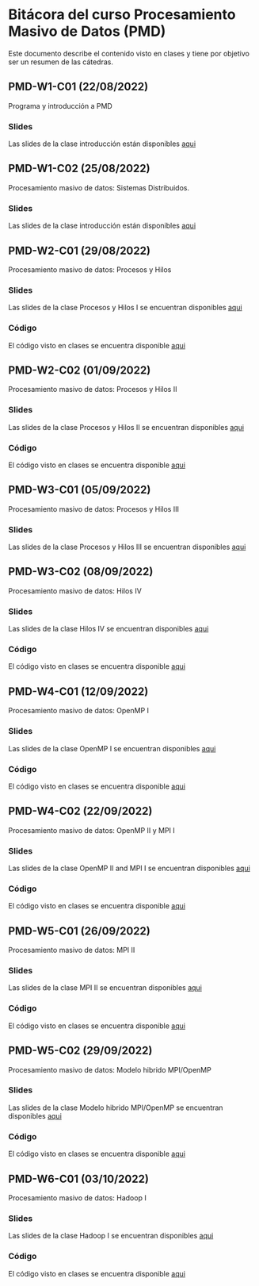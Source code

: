 
# Bitácora del curso Procesamiento Masivo de Datos (PMD)
Este documento describe el contenido visto en clases y tiene por objetivo ser un resumen de las cátedras.

## PMD-W1-C01 (22/08/2022)

Programa y introducción a PMD

### Slides

Las slides de la clase introducción están disponibles [aqui](https://github.com/adigenova/uohpmd/blob/main/catedra/PMD-W1-C01/PMD-W1-C01-Int.pdf)

## PMD-W1-C02 (25/08/2022)

Procesamiento masivo de datos: Sistemas Distribuidos.

### Slides

Las slides de la clase introducción están disponibles [aqui](https://github.com/adigenova/uohpmd/blob/main/catedra/PMD-W1-C02/PMD-W1-C02-basic_concepts.pdf)

## PMD-W2-C01 (29/08/2022)

Procesamiento masivo de datos: Procesos y Hilos

### Slides

Las slides de la clase Procesos y Hilos I se encuentran disponibles [aqui](https://github.com/adigenova/uohpmd/blob/main/catedra/PMD-W2-C01/PMD-W2-C01-threadsI.pdf)

### Código

El código visto en clases se encuentra disponible [aqui](https://github.com/adigenova/uohpmd/blob/main/code/Rust_C_basics.ipynb)

## PMD-W2-C02 (01/09/2022)

Procesamiento masivo de datos: Procesos y Hilos II

### Slides

Las slides de la clase Procesos y Hilos II se encuentran disponibles [aqui](https://github.com/adigenova/uohpmd/blob/main/catedra/PMD-W2-C02/PMD-W2-C02-threadsII.pdf)

### Código

El código visto en clases se encuentra disponible [aqui](https://github.com/adigenova/uohpmd/blob/main/code/Threads_C.ipynb)


## PMD-W3-C01 (05/09/2022)

Procesamiento masivo de datos: Procesos y Hilos III

### Slides

Las slides de la clase Procesos y Hilos III se encuentran disponibles [aqui](https://github.com/adigenova/uohpmd/blob/main/catedra/PMD-W3-C01/PMD-W3-C01-threadsIII.pdf)


## PMD-W3-C02 (08/09/2022)

Procesamiento masivo de datos: Hilos IV

### Slides

Las slides de la clase Hilos IV se encuentran disponibles [aqui](https://github.com/adigenova/uohpmd/blob/main/catedra/PMD-W3-C02/PMD-W3-C02-threadsIV.pdf)

### Código

El código visto en clases se encuentra disponible [aqui](https://github.com/adigenova/uohpmd/blob/main/code/Pthreads_CV.ipynb)

## PMD-W4-C01 (12/09/2022)

Procesamiento masivo de datos: OpenMP I

### Slides

Las slides de la clase OpenMP I se encuentran disponibles [aqui](https://github.com/adigenova/uohpmd/blob/main/catedra/PMD-W4-C01/PMD-W4-C01-OpenMP.pdf)

### Código

El código visto en clases se encuentra disponible [aqui](https://github.com/adigenova/uohpmd/blob/main/code/OpenMP.ipynb)

## PMD-W4-C02 (22/09/2022)

Procesamiento masivo de datos: OpenMP II y MPI I

### Slides

Las slides de la clase OpenMP II and MPI I se encuentran disponibles [aqui](https://github.com/adigenova/uohpmd/blob/main/catedra/PMD-W4-C02/PMD-W4-C02-OpenMP-MPI.pdf)

### Código

El código visto en clases se encuentra disponible [aqui](https://github.com/adigenova/uohpmd/blob/main/code/MPI_I.ipynb)

## PMD-W5-C01 (26/09/2022)

Procesamiento masivo de datos: MPI II

### Slides

Las slides de la clase MPI II se encuentran disponibles [aqui](https://github.com/adigenova/uohpmd/blob/main/catedra/PMD-W5-C01/PMD-W5-C01-MPI-II.pdf )

### Código

El código visto en clases se encuentra disponible [aqui](https://github.com/adigenova/uohpmd/blob/main/code/MPI_II.ipynb)

## PMD-W5-C02 (29/09/2022)

Procesamiento masivo de datos: Modelo hibrido MPI/OpenMP

### Slides

Las slides de la clase Modelo hibrido MPI/OpenMP  se encuentran disponibles [aqui](https://github.com/adigenova/uohpmd/blob/main/catedra/PMD-W5-C02/PMD-W5-C02-Hibrid.pdf)

### Código

El código visto en clases se encuentra disponible [aqui](https://github.com/adigenova/uohpmd/blob/main/code/MPI_OPenMP.ipynb)

## PMD-W6-C01 (03/10/2022)

Procesamiento masivo de datos: Hadoop I

### Slides

Las slides de la clase Hadoop I se encuentran disponibles [aqui](https://github.com/adigenova/uohpmd/blob/main/catedra/PMD-W6-C01/PMD-W6-C01-Haadoop.pdf)

### Código

El código visto en clases se encuentra disponible [aqui](https://github.com/adigenova/uohpmd/blob/main/code/HadoopI.ipynb)




